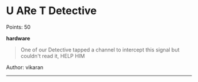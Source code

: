 # U ARe T Detective

Points: 50

__hardware__

> One of our Detective tapped a channel to intercept this signal but couldn't read it, HELP HIM

Author: vikaran

---
